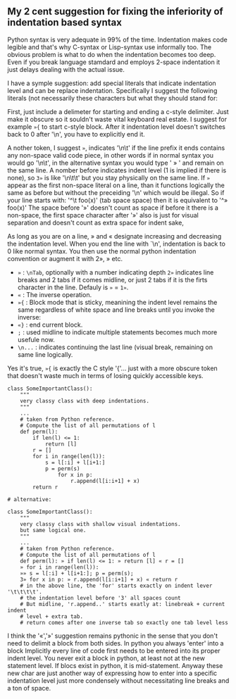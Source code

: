## My 2 cent suggestion for fixing the inferiority of indentation based syntax

Python syntax is very adequate in 99% of the time. Indentation makes code
legible and that's why C-syntax or Lisp-syntax use informally too.
The obvious problem is what to do when the indentation becomes too deep. Even if
you break language stamdard and employs 2-space indentation it just delays
dealing with the actual issue.

I have a symple suggestion: add special literals that indicate indentation level
and can be replace indentation. Specifically I suggest the following literals
(not necessarily these characters but what they should stand for:

First, just include a delimeter for starting and ending a c-style delimiter.
Just make it obscure so it souldn't waste vital keyboard real estate.
I suggest for example `»{` to start c-style block. After it indentation level doesn't 
switches back to 0 after '\n', you have to explicitly end it.

A nother token, I suggest `»`, indicates '\n\t' if the line prefix it ends
contains any non-space valid code piece, in other words if in normal syntax you
would go '\n\t', in the alternative syntax you would type ' » ' and remain on
the same line. A nomber before indicates indent level (1 is implied if there is
none), so ` 3» ` is like '\n\t\t' but you stay physically on the same line.
If `»` appear as the first non-space literal on a line, than it functions
logically the same as before but without the preceiding '\n' which would be
illegal. So if your line starts with: '^\t foo(x)' (tab space space) then it is
equivalent to '^»  foo(x)' The space before '»' doesn't count as space if before
it there is a non-space, the
first space character after '»' also is just for visual separation and doesn't
count as extra space for indent sake,

As long as you are on a line, » and « designate increasing and decreasing the
indentation level. When you end the line with `\n', indentation is back to 0
like normal syntax. You then use the normal python indentation convention or 
augment it with 2», » etc.

  * `»` : `\nTab`, optionally with a number indicating depth 
    `2»` indicates line breaks and 2 tabs if it comes midline, 
    or just 2 tabs if it is the firts character in the line. Defauly is `»` = `1»`.
  * `«` : The inverse operation.
  * `»{` : Block mode that is sticky, meanining the indent level remains the
    same regardless of white space and line breaks until you invoke the inverse:
  * `«}` : end current block.
  * `;` : used midline to indicate multiple statements becomes much more usefule
    now.
  * `\n...` : indicates continuing the last line (visual break, remaining on
  same line logically.

Yes it's true, `»{` is exactly the C style '{'...
just with a more obscure token that doesn't waste much in terms of losing
quickly accessible keys.


```
class SomeImportantClass():
    """
    very classy class with deep indentations.
    """
    ...
    # taken from Python reference.
    # Compute the list of all permutations of l
    def perm(l):
        if len(l) <= 1:
            return [l]
        r = []
        for i in range(len(l)):
            s = l[:i] + l[i+1:]
            p = perm(s)
                for x in p:
                    r.append(l[i:i+1] + x)
        return r

# alternative:

class SomeImportantClass():
    """
    very classy class with shallow visual indentations.
    but same logical one.
    """
    ...
    # taken from Python reference.
    # Compute the list of all permutations of l
    def perm(l): » if len(l) <= 1: » return [l] « r = []
    » for i in range(len(l)):
    »» s = l[:i] + l[i+1:]; p = perm(s);
    3» for x in p: » r.append(l[i:i+1] + x) « return r
    # in the above line, the 'for' starts exactly on indent lever '\t\t\t\t'.
    # the indentation level before '3' all spaces count
    # But midline, 'r.append..' starts exatly at: linebreak + current indent
    # level + extra tab.
    # return comes after one inverse tab so exactly one tab level less

```

I think the '«','»' suggestion remains pythonic in the sense that you don't need
to delimit a block from both sides. In python you always 'enter' into a block 
Implicitly every line of code first needs to be entered into its proper indent
level. You never exit a block in python, at least not at the new statement
level. If blocs exist in python, it is mid-statement.
Anyway these new char are just another way of expressing how to enter into a
specific indentation level just more condensely without necessitating line
breaks and a ton of space.
